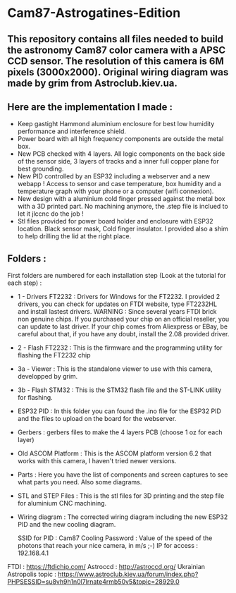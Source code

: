 # Cam87-Astrogatines-Edition

## This repository contains all files needed to build the astronomy Cam87 color camera with a APSC CCD sensor. The resolution of this camera is 6M pixels (3000x2000). Original wiring diagram was made by grim from Astroclub.kiev.ua.

## Here are the implementation I made :

- Keep gastight Hammond aluminium enclosure for best low humidity performance and interference shield.
- Power board with all high frequency components are outside the metal box.
- New PCB checked with 4 layers. All logic components on the back side of the sensor side, 3 layers of tracks and a inner full copper plane for best grounding.
- New PID controlled by an ESP32 including a webserver and a new webapp ! Access to sensor and case temperature, box humidity and a temperature graph with your phone or a computer (wifi connexion).
- New design with a aluminium cold finger pressed against the metal box with a 3D printed part. No machining anymore, the .step file is inclued to let it jlccnc do the job !
- Stl files provided for power board holder and enclosure with ESP32 location. Black sensor mask, Cold finger insulator. I provided also a shim to help drilling the lid at the right place.

## Folders :

First folders are numbered for each installation step (Look at the tutorial for each step) : 

- 1 - Drivers FT2232 : Drivers for Windows for the FT2232. I provided 2 drivers, you can check for updates on FTDI website, type FT2232HL and install lastest drivers. WARNING : Since several years FTDI brick non genuine chips. If you purchased your chip on an official reseller, you can update to last driver. If your chip comes from Aliexpress or EBay, be careful about that, if you have any doubt, install the 2.08 provided driver.

- 2 - Flash FT2232 : This is the firmware and the programming utility for flashing the FT2232 chip

- 3a - Viewer : This is the standalone viewer to use with this camera, developped by grim.

- 3b - Flash STM32 : This is the STM32 flash file and the ST-LINK utility for flashing.

- ESP32 PID : In this folder you can found the .ino file for the ESP32 PID and the files to upload on the board for the webserver.

- Gerbers : gerbers files to make the 4 layers PCB (choose 1 oz for each layer)

- Old ASCOM Platform : This is the ASCOM platform version 6.2 that works with this camera, I  haven't tried newer versions.

- Parts : Here you have the list of components and screen captures to see what parts you need. Also some diagrams.

- STL and STEP Files : This is the stl files for 3D printing and the step file for aluminium CNC machining.

- Wiring diagram : The corrected wiring diagram including the new ESP32 PID and the new cooling diagram.


	SSID for PID : Cam87 Cooling
	Password : Value of the speed of the photons that reach your nice camera, in m/s ;-)
	IP for access : 192.168.4.1

FTDI : https://ftdichip.com/
Astroccd : http://astroccd.org/
Ukrainian Astropolis topic : https://www.astroclub.kiev.ua/forum/index.php?PHPSESSID=su8vh9h1n0l7lrnate4rmb50v5&topic=28929.0